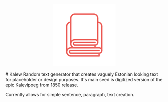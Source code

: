 <p align="center">
  <img width="200" height="200" src="https://github.com/zcribe/Kalew/blob/master/images/kalev.svg">
</p>
# Kalew
 Random text generator that creates vaguely Estonian looking text for placeholder or design purposes.
 It's main seed is digitized version of the epic Kalevipoeg from 1850 release.
 
 Currently allows for simple sentence, paragraph, text creation.